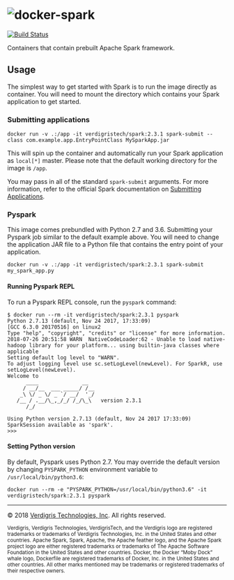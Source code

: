 # ![docker-spark](https://s3-us-west-2.amazonaws.com/verdigris/spark-docker.svg)

[![Build Status](https://img.shields.io/circleci/token/f41a8ea8d8fe8a47d6d409f60f53230c8c21ff67/project/VerdigrisTech/docker-spark.svg)](https://circleci.com/gh/VerdigrisTech/docker-spark)

Containers that contain prebuilt Apache Spark framework.

## Usage

The simplest way to get started with Spark is to run the image directly as
container. You will need to mount the directory which contains your Spark
application to get started.

### Submitting applications

```console
docker run -v .:/app -it verdigristech/spark:2.3.1 spark-submit --class com.example.app.EntryPointClass MySparkApp.jar
```

This will spin up the container and automatically run your Spark application as
`local[*]` master. Please note that the default working directory for the image
is `/app`.

You may pass in all of the standard `spark-submit` arguments. For more
information, refer to the official Spark documentation on
[Submitting Applications](https://spark.apache.org/docs/latest/submitting-applications.html).

### Pyspark

This image comes prebundled with Python 2.7 and 3.6. Submitting your Pyspark
job similar to the default example above. You will need to change the
application JAR file to a Python file that contains the entry point of your
application.

```console
docker run -v .:/app -it verdigristech/spark:2.3.1 spark-submit my_spark_app.py
```

#### Running Pyspark REPL

To run a Pyspark REPL console, run the `pyspark` command:

```console
$ docker run --rm -it verdigristech/spark:2.3.1 pyspark
Python 2.7.13 (default, Nov 24 2017, 17:33:09)
[GCC 6.3.0 20170516] on linux2
Type "help", "copyright", "credits" or "license" for more information.
2018-07-26 20:51:58 WARN  NativeCodeLoader:62 - Unable to load native-hadoop library for your platform... using builtin-java classes where applicable
Setting default log level to "WARN".
To adjust logging level use sc.setLogLevel(newLevel). For SparkR, use setLogLevel(newLevel).
Welcome to
      ____              __
     / __/__  ___ _____/ /__
    _\ \/ _ \/ _ `/ __/  '_/
   /__ / .__/\_,_/_/ /_/\_\   version 2.3.1
      /_/

Using Python version 2.7.13 (default, Nov 24 2017 17:33:09)
SparkSession available as 'spark'.
>>>
```

#### Setting Python version

By default, Pyspark uses Python 2.7. You may override the default version by
changing `PYSPARK_PYTHON` environment variable to `/usr/local/bin/python3.6`:

```console
docker run --rm -e "PYSPARK_PYTHON=/usr/local/bin/python3.6" -it verdigristech/spark:2.3.1 pyspark
```

-----

© 2018 [Verdigris Technologies, Inc](https://verdigris.co). All rights reserved.

<sub>
Verdigris, Verdigris Technologies, VerdigrisTech, and the Verdigris logo are
registered trademarks or trademarks of Verdigris Technologies, Inc. in the
United States and other countries. Apache Spark, Spark, Apache, the Apache
feather logo, and the Apache Spark project logo are either registered
trademarks or trademarks of The Apache Software Foundation in the United States
and other countries. Docker, the Docker “Moby Dock” whale logo, Dockerfile are
registered trademarks of Docker, Inc. in the United States and other countries.
All other marks mentioned may be trademarks or registered trademarks of their
respective owners.
</sub>
